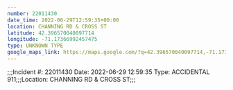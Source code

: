 ```yaml
---
number: 22011430
date_time: 2022-06-29T12:59:35+00:00
location: CHANNING RD & CROSS ST
latitude: 42.396570040097714
longitude: -71.17366992457475
type: UNKNOWN TYPE
google_maps_link: https://maps.google.com/?q=42.396570040097714,-71.17366992457475
---
```


;;;Incident #: 22011430  Date: 2022-06-29 12:59:35  Type: ACCIDENTAL 911;;;Location: CHANNING RD & CROSS ST;;;
